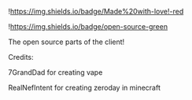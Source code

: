 !https://img.shields.io/badge/Made%20with-love!-red

!https://img.shields.io/badge/open-source-green

The open source parts of the client!

Credits:

7GrandDad for creating vape

RealNefIntent for creating zeroday in minecraft
